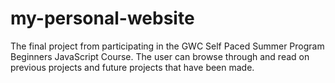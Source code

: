 # my-personal-website
The final project from participating in the GWC Self Paced Summer Program Beginners JavaScript Course.
The user can browse through and read on previous projects and future projects that have been made. 
